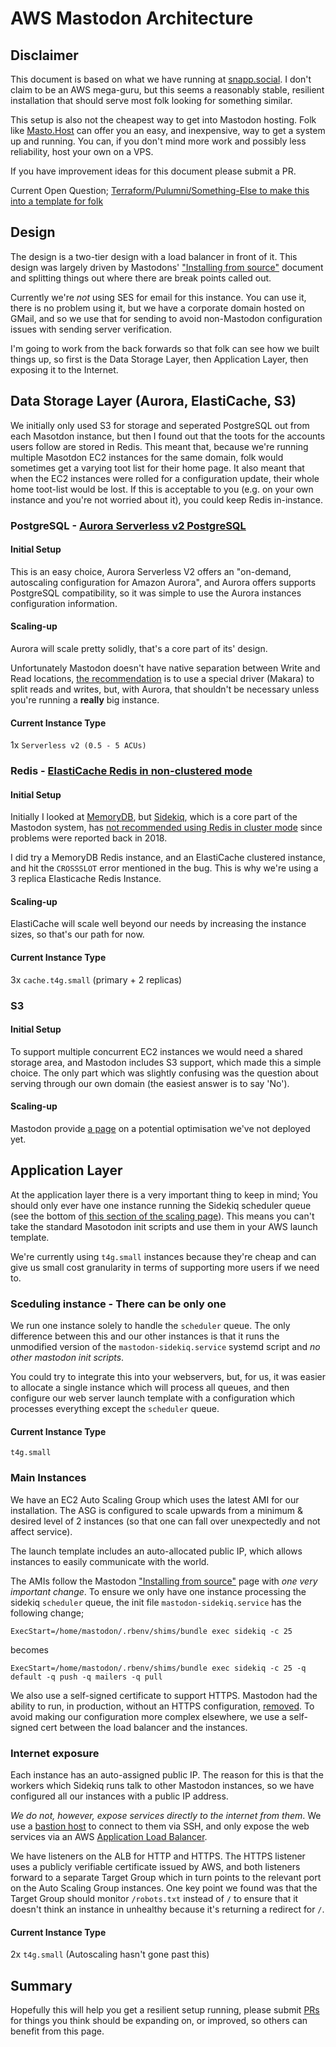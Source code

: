 # AWS Mastodon Architecture

## Disclaimer

This document is based on what we have running at [snapp.social](https://snapp.social). 
I don't claim to be an AWS mega-guru, but this seems a reasonably stable, resilient
installation that should serve most folk looking for something similar.

This setup is also not the cheapest way to get into Mastodon hosting. Folk like 
[Masto.Host](https://masto.host/) can offer you an easy, and inexpensive, way to
get a system up and running. You can, if you don't mind more work and possibly less
reliability, host your own on a VPS.

If you have improvement ideas for this document please submit a PR.

Current Open Question; [Terraform/Pulumni/Something-Else to make this into a template for folk](https://github.com/alsutton/mastodon-aws-architecture/issues/1)

## Design

The design is a two-tier design with a load balancer in front of it. This design
was largely driven by Mastodons' ["Installing from source"](https://docs.joinmastodon.org/admin/install/)
document and splitting things out where there are break points called out.

Currently we're *not* using SES for email for this instance. You can use it, there is no
problem using it, but we have a corporate domain hosted on GMail, and so we use that for
sending to avoid non-Mastodon configuration issues with sending server verification.

I'm going to work from the back forwards so that folk can see how we built things up, so first
is the Data Storage Layer, then Application Layer, then exposing it to the Internet. 

## Data Storage Layer (Aurora, ElastiCache, S3)

We initially only used S3 for storage and seperated PostgreSQL out from each Masotdon instance, but then I found out that the
toots for the accounts users follow are stored in Redis. This meant that, because we're running multiple Masotdon EC2 
instances for the same domain, folk would sometimes get a varying toot list for their home page. It also meant
that when the EC2 instances were rolled for a configuration update, their whole home toot-list would be lost.
If this is acceptable to you (e.g. on your own instance and you're not worried about it), you could keep Redis in-instance.

### PostgreSQL - [Aurora Serverless v2 PostgreSQL](https://docs.aws.amazon.com/AmazonRDS/latest/AuroraUserGuide/aurora-serverless-v2.html) 

#### Initial Setup

This is an easy choice, Aurora Serverless V2 offers an "on-demand, autoscaling configuration for Amazon Aurora",
and Aurora offers supports PostgreSQL compatibility, so it was simple to use the Aurora instances configuration 
information.

#### Scaling-up

Aurora will scale pretty solidly, that's a core part of its' design.

Unfortunately Mastodon doesn't have native separation between Write and Read locations, 
[the recommendation](https://docs.joinmastodon.org/admin/scaling/#read-replicas) is to
use a special driver (Makara) to split reads and writes, but, with Aurora, that shouldn't
be necessary unless you're running a **really** big instance.

#### Current Instance Type

1x `Serverless v2 (0.5 - 5 ACUs)`

### Redis - [ElastiCache Redis in non-clustered mode](https://aws.amazon.com/elasticache/?nc=sn&loc=0)

#### Initial Setup

Initially I looked at [MemoryDB](https://aws.amazon.com/memorydb/), but [Sidekiq](https://sidekiq.org/), 
which is a core part of the Mastodon system, has [not recommended using Redis in cluster mode](https://github.com/mperham/sidekiq/issues/3454#issuecomment-405025735)
since problems were reported back in 2018. 

I did try a MemoryDB Redis instance, and an ElastiCache clustered instance, and hit the `CROSSSLOT` error
mentioned in the bug. This is why we're using a 3 replica Elasticache Redis Instance.

#### Scaling-up

ElastiCache will scale well beyond our needs by increasing the instance sizes, so that's our path for now.

#### Current Instance Type

3x `cache.t4g.small` (primary + 2 replicas)

### S3

#### Initial Setup

To support multiple concurrent EC2 instances we would need a shared storage area, and Mastodon
includes S3 support, which made this a simple choice. The only part which was slightly confusing
was the question about serving through our own domain (the easiest answer is to say 'No'). 

#### Scaling-up

Mastodon provide [a page](https://docs.joinmastodon.org/admin/optional/object-storage-proxy/) on 
a potential optimisation we've not deployed yet.

## Application Layer

At the application layer there is a very important thing to keep in mind; You should only
ever have one instance running the Sidekiq scheduler queue (see the bottom of [this
section of the scaling page](https://docs.joinmastodon.org/admin/scaling/#sidekiq)). This
means you can't take the standard Masotodon init scripts and use them in your AWS launch
template.

We're currently using `t4g.small` instances because they're cheap and can give us
small cost granularity in terms of supporting more users if we need to. 

### Sceduling instance - There can be only one

We run one instance solely to handle the `scheduler` queue. The only difference between
this and our other instances is that it runs the unmodified version of the `mastodon-sidekiq.service`
systemd script and *no other mastodon init scripts*.

You could try to integrate this into your webservers, but, for us, it was easier to 
allocate a single instance which will process all queues, and then configure our web
server launch template with a configuration which processes everything except the `scheduler`
queue.

#### Current Instance Type

`t4g.small`

### Main Instances

We have an EC2 Auto Scaling Group which uses the latest AMI for our installation. The
ASG is configured to scale upwards from a minimum & desired level of 2 instances (so that one can 
fall over unexpectedly and not affect service).

The launch template includes an auto-allocated public IP, which allows instances
to easily communicate with the world.

The AMIs follow the Mastodon ["Installing from source"](https://docs.joinmastodon.org/admin/install/)
page with *one very important change*. To ensure we only have one instance processing
the sidekiq `scheduler` queue, the init file `mastodon-sidekiq.service` has the
following change;

```
ExecStart=/home/mastodon/.rbenv/shims/bundle exec sidekiq -c 25
```

becomes

```
ExecStart=/home/mastodon/.rbenv/shims/bundle exec sidekiq -c 25 -q default -q push -q mailers -q pull
```

We also use a self-signed certificate to support HTTPS. Mastodon had the ability to run, 
in production, without an HTTPS configuration, [removed](https://github.com/mastodon/mastodon/pull/6061).
To avoid making our configuration more complex elsewhere, we use a self-signed cert
between the load balancer and the instances.

### Internet exposure

Each instance has an auto-assigned public IP. The reason for this is that the workers which
Sidekiq runs talk to other Mastodon instances, so we have configured all our instances with 
a public IP address. 

*We do not, however, expose services directly to the internet from them*. We use a 
[bastion host](https://en.wikipedia.org/wiki/Bastion_host) to connect to them via SSH,
and only expose the web services via an AWS [Application Load Balancer](https://aws.amazon.com/elasticloadbalancing/application-load-balancer/).

We have listeners on the ALB for HTTP and HTTPS. The HTTPS listener uses a publicly verifiable certificate 
issued by AWS, and both listeners forward to a separate Target Group which in turn
points to the relevant port on the Auto Scaling Group instances. One key point we found
was that the Target Group should monitor `/robots.txt` instead of `/` to ensure that 
it doesn't think an instance in unhealthy because it's returning a redirect for `/`.

#### Current Instance Type

2x `t4g.small` (Autoscaling hasn't gone past this)

## Summary

Hopefully this will help you get a resilient setup running, please submit [PRs](https://github.com/alsutton/mastodon-aws-architecture/pulls)
for things you think should be expanding on, or improved, so others can benefit from this page.
